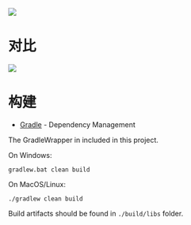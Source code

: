 ![](https://i.loli.net/2021/02/03/FBrgWYhtn8VwNlc.png)

# 对比
![](https://wiki.ptms.ink/images/9/93/Chemdah_对比.png)

# 构建

* [Gradle](https://gradle.org/) - Dependency Management

The GradleWrapper in included in this project.

On Windows:

```
gradlew.bat clean build
```

On MacOS/Linux:

```
./gradlew clean build
```

Build artifacts should be found in `./build/libs` folder.
